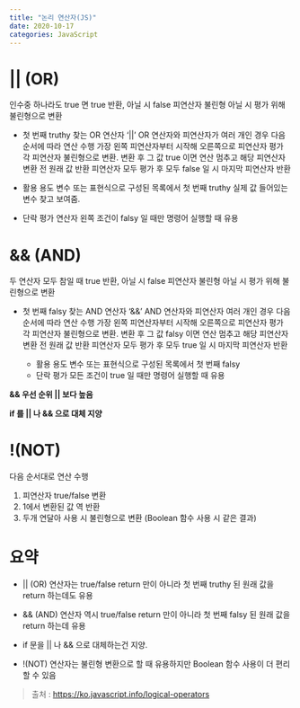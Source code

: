```yaml
---
title: "논리 연산자(JS)"
date: 2020-10-17
categories: JavaScript
---
```


# || (OR)

인수중 하나라도 true 면 true 반환, 아닐 시 false
피연산자 불린형 아닐 시 평가 위해 불린형으로 변환

- 첫 번째 truthy 찾는 OR 연산자 ‘||’
  OR 연산자와 피연산자가 여러 개인 경우 다음 순서에 따라 연산 수행
  가장 왼쪽 피연산자부터 시작해 오른쪽으로 피연산자 평가
  각 피연산자 불린형으로 변환. 변환 후 그 값 true 이면 연산 멈추고 해당 피연산자 변환 전 원래 값 반환
  피연산자 모두 평가 후 모두 false 일 시 마지막 피연산자 반환

- 활용 용도
  변수 또는 표현식으로 구성된 목록에서 첫 번째 truthy
  실제 값 들어있는 변수 찾고 보여줌.
- 단락 평가
  연산자 왼쪽 조건이 falsy 일 때만 명령어 실행할 때 유용

# && (AND)

두 연산자 모두 참일 때 true 반환, 아닐 시 false
피연산자 불린형 아닐 시 평가 위해 불린형으로 변환

- 첫 번째 falsy 찾는 AND 연산자 ‘&&’
  AND 연산자와 피연산자 여러 개인 경우 다음 순서에 따라 연산 수행
  가장 왼쪽 피연산자부터 시작해 오른쪽으로 피연산자 평가
  각 피연산자 불린형으로 변환. 변환 후 그 값 falsy 이면 연산 멈추고 해당 피연산자 변환 전 원래 값 반환
  피연산자 모두 평가 후 모두 true 일 시 마지막 피연산자 반환

  - 활용 용도
    변수 또는 표현식으로 구성된 목록에서 첫 번째 falsy
  - 단락 평가
    모든 조건이 true 일 때만 명령어 실행할 때 유용

**&& 우선 순위 || 보다 높음**

**if 를 || 나 && 으로 대체 지양**

# !(NOT)

다음 순서대로 연산 수행

1. 피연산자 true/false 변환
2. 1에서 변환된 값 역 반환
3. 두개 연달아 사용 시 불린형으로 변환 (Boolean 함수 사용 시 같은 결과)

# 요약

- || (OR) 연산자는 true/false return 만이 아니라 첫 번째 truthy 된 원래 값을 return 하는데도 유용

- && (AND) 연산자 역시 true/false return 만이 아니라 첫 번째 falsy 된 원래 값을 return 하는데 유용

- if 문을 || 나 && 으로 대체하는건 지양.

- !(NOT) 연산자는 불린형 변환으로 할 때 유용하지만 Boolean 함수 사용이 더 편리할 수 있음

> 출처 : https://ko.javascript.info/logical-operators

